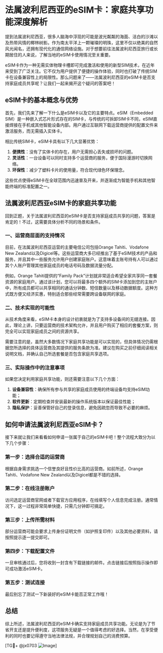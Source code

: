 # 法属波利尼西亚的eSIM卡：家庭共享功能深度解析

提到法属波利尼西亚，很多人脑海中浮现的可能是波光粼粼的海面、洁白的沙滩以及热带风情的椰林树影。作为南太平洋上一颗璀璨的明珠，这里不仅以绝美的自然风光闻名，还拥有现代化的通信网络设施。对于想要前往法属波利尼西亚旅行或长期居住的人来说，了解当地的eSIM卡使用情况至关重要。

eSIM卡作为一种无需实体物理卡槽即可完成激活和使用的新型SIM技术，在近年来受到了广泛关注。它不仅为用户提供了便捷的操作体验，同时也打破了传统SIM卡在设备兼容性上的局限性。那么问题来了——法属波利尼西亚的eSIM卡是否支持家庭成员共享呢？让我们一起来揭开这个疑问的答案吧！

## eSIM卡的基本概念与优势

首先，我们先来了解一下什么是eSIM卡以及它的主要特点。eSIM（Embedded SIM）是一种嵌入式芯片形式存在的SIM卡，与传统的可拆卸SIM卡不同，eSIM直接焊接在手机或其他智能设备内部。用户通过互联网下载运营商提供的配置文件来激活服务，而无需插入实体卡。

相比传统SIM卡，eSIM卡具有以下几大显著优势：

1. **便携性**：没有了实体卡的存在，用户无需担心丢失或损坏的问题。
2. **灵活性**：一台设备可以同时支持多个运营商的服务，便于国际漫游时切换网络。
3. **环保性**：减少了塑料卡片的使用量，符合现代绿色环保理念。

这些优点使得eSIM卡在全球范围内迅速普及开来，并逐渐成为智能手机和其他智能终端的标准配置之一。

## 法属波利尼西亚eSIM卡的家庭共享功能

回到正题，关于法属波利尼西亚的eSIM卡是否支持家庭成员共享的问题，答案是肯定的！不过，这需要具体分析不同的场景和条件。

### 一、运营商层面的支持情况

目前，在法属波利尼西亚运营的主要电信公司包括Orange Tahiti、Vodafone New Zealand以及Digicel等。这些运营商大多已经推出了基于eSIM技术的产品和服务，并且其中一些服务允许用户创建家庭账户。这意味着主账号持有人可以通过其个人账户管理其他家庭成员的电话号码及数据流量分配。

例如，Orange Tahiti提供的“Family Pack”计划就非常适合希望全家共享同一套餐资源的家庭用户。通过该计划，您可以将最多四个额外的SIM卡添加到您的主账户中，所有成员都可以共享相同的通话分钟数、短信数量以及移动数据额度。这种方式既方便又经济实惠，特别适合那些经常需要跨设备联网的家庭。

### 二、技术实现的可能性

从技术角度来看，eSIM卡本身的设计初衷就是为了支持多设备间的无缝连接。因此，理论上讲，只要运营商的技术架构允许，并且用户购买了相应的套餐方案，则完全可以实现家庭成员之间的资源共享。

需要注意的是，虽然大多数情况下家庭共享功能是可以实现的，但具体情况仍需根据您所选择的具体运营商及其提供的服务条款为准。建议在购买之前仔细阅读相关说明文档，并确认自己所选套餐是否包含家庭共享选项。

### 三、实际操作中的注意事项

如果您决定利用家庭共享功能，则还需要注意以下几个方面：

1. **设备兼容性**：确保所有参与共享的家庭成员使用的终端设备均支持eSIM功能；
2. **软件更新**：定期检查并安装最新的操作系统版本以保证最佳性能；
3. **隐私保护**：妥善保管好自己的登录信息，避免因疏忽而导致不必要的麻烦。

## 如何申请法属波利尼西亚eSIM卡？

接下来就让我们来看看如何申请一张属于自己的eSIM卡吧！整个流程大致分为以下几个步骤：

### 第一步：选择合适的运营商
根据自身需求挑选一个信誉良好且性价比高的运营商。如前所述，Orange Tahiti、Vodafone New Zealand以及Digicel都是不错的选择。

### 第二步：在线注册账户
访问选定运营商官网或者下载官方应用程序，在线填写个人信息完成注册。通常情况下，这一过程非常简单快捷，只需几分钟即可搞定。

### 第三步：上传所需材料
部分运营商可能会要求上传身份证明文件（如护照复印件）以及其他必要资料，请按照提示逐一提交即可。

### 第四步：下载配置文件
一旦审核通过后，您将收到一封含有下载链接的邮件。点击链接后按照指示操作即可成功激活eSIM卡。

### 第五步：测试连接
最后别忘了测试一下新装好的eSIM卡能否正常工作哦！

## 总结

综上所述，法属波利尼西亚的eSIM卡确实支持家庭成员共享功能。无论是为了节省开支还是提升便利度，这项服务无疑是一个值得考虑的好选择。当然，在享受便利的同时也要记得遵守当地法律法规，并合理规划自己的消费预算。

[TG💪+ @jx0703 ![Image](https://github.com/user-attachments/assets/dbca1d08-cadb-493c-b0ec-ad6f7a83f270)]